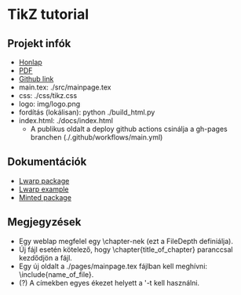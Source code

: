 # TikZ tutorial

## Projekt infók

* [Honlap](https://a-gondolkodas-orome.github.io/latex-tutorial/index.html)
* [PDF](https://a-gondolkodas-orome.github.io/latex-tutorial/mainpage.pdf)
* [Github link](https://github.com/a-gondolkodas-orome/latex-tutorial)
* main.tex: ./src/mainpage.tex
* css: ./css/tikz.css
* logo: img/logo.png
* fordítás (lokálisan): python ./build_html.py 
* index.html: ./docs/index.html 
  * A publikus oldalt a deploy github actions csinálja a gh-pages branchen (./.github/workflows/main.yml)

## Dokumentációk
* [Lwarp package](https://ctan.ijs.si/tex-archive/macros/latex/contrib/lwarp/lwarp.pdf)
* [Lwarp example](https://people.bath.ac.uk/feb/lwarp/lwarp-intro.html)
* [Minted package](http://tug.ctan.org/macros/latex/contrib/minted/minted.pdf)

## Megjegyzések

* Egy weblap megfelel egy \chapter-nek (ezt a FileDepth definiálja).
* Új fájl esetén kötelező, hogy \chapter{title_of_chapter} paranccsal kezdődjön a fájl. 
* Egy új oldalt a ./pages/mainpage.tex fájlban kell meghívni: \include{name_of_file}.
* (?) A címekben egyes ékezet helyett a  '<karakter>-t kell használni.
